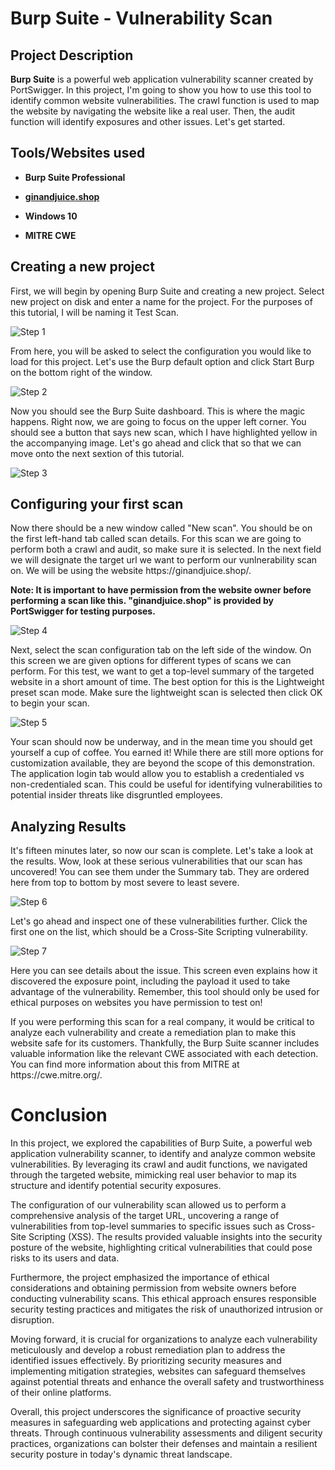 <h1>Burp Suite - Vulnerability Scan</h1>

<h2>Project Description</h2>
<p> <b>Burp Suite</b> is a powerful web application vulnerability scanner created by PortSwigger. In this project, I'm going to show you how to use this tool to identify common website vulnerabilities. The crawl function is used to map the website by navigating the website like a real user. Then, the audit function will identify exposures and other issues. Let's get started. </p>

<h2>Tools/Websites used</h2>

- <b>Burp Suite Professional</b>

- <b>[ginandjuice.shop](https://ginandjuice.shop/)</b>

- <b>Windows 10</b>

- <b>MITRE CWE</b>

<h2>Creating a new project</h2>
<p>First, we will begin by opening Burp Suite and creating a new project. Select new project on disk and enter a name for the project. For the purposes of this tutorial, I will be naming it Test Scan.</p>

![Step 1](https://github.com/nicknava1/Burp-Suite/blob/main/Burp%20Suite%20Scan/1.png)

<p>From here, you will be asked to select the configuration you would like to load for this project. Let's use the Burp default option and click Start Burp on the bottom right of the window.</p>

![Step 2](https://github.com/nicknava1/Burp-Suite/blob/main/Burp%20Suite%20Scan/2.png)

<p>Now you should see the Burp Suite dashboard. This is where the magic happens. Right now, we are going to focus on the upper left corner. You should see a button that says new scan, which I have highlighted yellow in the accompanying image. Let's go ahead and click      that so that we can move onto the next sextion of this tutorial.</p>

![Step 3](https://github.com/nicknava1/Burp-Suite/blob/main/Burp%20Suite%20Scan/3.png)
  
<h2>Configuring your first scan</h2>
<p>Now there should be a new window called "New scan". You should be on the first left-hand tab called scan details. For this scan we are going to perform both a crawl and audit, so make sure it is selected. In the next field we will designate the target url we want to perform our vunlnerability scan on. We will be using the website https://ginandjuice.shop/.</p>

<p><b>Note: It is important to have permission from the website owner before performing a scan like this. "ginandjuice.shop" is provided by PortSwigger for testing purposes.</b></p>

![Step 4](https://github.com/nicknava1/Burp-Suite/blob/main/Burp%20Suite%20Scan/4.png)

<p>Next, select the scan configuration tab on the left side of the window. On this screen we are given options for different types of scans we can perform. For this test, we want to get a top-level summary of the targeted website in a short amount of time. The best option for this is the Lightweight preset scan mode. Make sure the lightweight scan is selected then click OK to begin your scan.</p>

![Step 5](https://github.com/nicknava1/Burp-Suite/blob/main/Burp%20Suite%20Scan/5.png)

<p>Your scan should now be underway, and in the mean time you should get yourself a cup of coffee. You earned it! While there are still more options for customization available, they are beyond the scope of this demonstration. The application login tab would allow you to establish a credentialed vs non-credentialed scan. This could be useful for identifying vulnerabilities to potential insider threats like disgruntled employees.</p>

<h2>Analyzing Results</h2>
<p>It's fifteen minutes later, so now our scan is complete. Let's take a look at the results. Wow, look at these serious vulnerabilities that our scan has uncovered! You can see them under the Summary tab. They are ordered here from top to bottom by most severe to least severe.</p>

![Step 6](https://github.com/nicknava1/Burp-Suite/blob/main/Burp%20Suite%20Scan/6.png)

<p>Let's go ahead and inspect one of these vulnerabilities further. Click the first one on the list, which should be a Cross-Site Scripting vulnerability.</p>

![Step 7](https://github.com/nicknava1/Burp-Suite/blob/main/Burp%20Suite%20Scan/7.png)

<p>Here you can see details about the issue. This screen even explains how it discovered the exposure point, including the payload it used to take advantage of the vulnerability. Remember, this tool should only be used for ethical purposes on websites you have permission to test on!</p>

<p>If you were performing this scan for a real company, it would be critical to analyze each vulnerability and create a remediation plan to make this website safe for its customers. Thankfully, the Burp Suite scanner includes valuable information like the relevant CWE associated with each detection. You can find more information about this from MITRE at https://cwe.mitre.org/.

<h1>Conclusion</h1>

In this project, we explored the capabilities of Burp Suite, a powerful web application vulnerability scanner, to identify and analyze common website vulnerabilities. By leveraging its crawl and audit functions, we navigated through the targeted website, mimicking real user behavior to map its structure and identify potential security exposures.

The configuration of our vulnerability scan allowed us to perform a comprehensive analysis of the target URL, uncovering a range of vulnerabilities from top-level summaries to specific issues such as Cross-Site Scripting (XSS). The results provided valuable insights into the security posture of the website, highlighting critical vulnerabilities that could pose risks to its users and data.

Furthermore, the project emphasized the importance of ethical considerations and obtaining permission from website owners before conducting vulnerability scans. This ethical approach ensures responsible security testing practices and mitigates the risk of unauthorized intrusion or disruption.

Moving forward, it is crucial for organizations to analyze each vulnerability meticulously and develop a robust remediation plan to address the identified issues effectively. By prioritizing security measures and implementing mitigation strategies, websites can safeguard themselves against potential threats and enhance the overall safety and trustworthiness of their online platforms.

Overall, this project underscores the significance of proactive security measures in safeguarding web applications and protecting against cyber threats. Through continuous vulnerability assessments and diligent security practices, organizations can bolster their defenses and maintain a resilient security posture in today's dynamic threat landscape.
